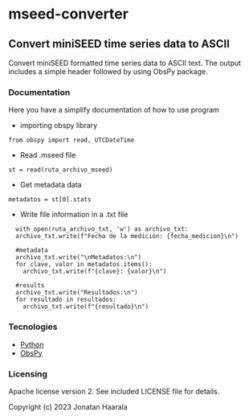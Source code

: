 # mseed-converter

## Convert miniSEED time series data to ASCII

Convert miniSEED formatted time series data to ASCII text.  The output
includes a simple header followed by using ObsPy package.

### Documentation
Here you have a simplify documentation of how to use program

- importing obspy library

`from obspy import read, UTCDateTime`

- Read .mseed file

`st = read(ruta_archivo_mseed)`

- Get metadata data

`metadatos = st[0].stats`

- Write file information in a .txt file
```
  with open(ruta_archivo_txt, 'w') as archivo_txt:
  archivo_txt.write(f"Fecha de la medición: {fecha_medicion}\n")

  #metadata
  archivo_txt.write("\nMetadatos:\n")
  for clave, valor in metadatos.items():
    archivo_txt.write(f"{clave}: {valor}\n")

  #results
  archivo_txt.write("Resultados:\n")
  for resultado in resultados:
    archivo_txt.write(f"{resultado}\n")
```
### Tecnologies
- [Python](https://www.python.org/)
- [ObsPy](https://docs.obspy.org/index.html "ObsPy")

### Licensing

Apache license version 2.  See included LICENSE file for details.

Copyright (c) 2023 Jonatan Haarala
